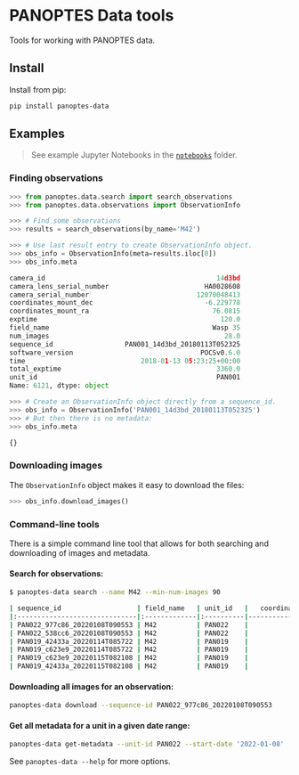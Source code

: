 # PANOPTES Data tools

Tools for working with PANOPTES data.

## Install

Install from pip:

```bash
pip install panoptes-data
```

## Examples

> See example Jupyter Notebooks in the [`notebooks`](notebooks/) folder.

### Finding observations

```py
>>> from panoptes.data.search import search_observations
>>> from panoptes.data.observations import ObservationInfo

>>> # Find some observations
>>> results = search_observations(by_name='M42')

>>> # Use last result entry to create ObservationInfo object.
>>> obs_info = ObservationInfo(meta=results.iloc[0])
>>> obs_info.meta

camera_id                                           14d3bd
camera_lens_serial_number                        HA0028608
camera_serial_number                           12070048413
coordinates_mount_dec                            -6.229778
coordinates_mount_ra                               76.0815
exptime                                              120.0
field_name                                         Wasp 35
num_images                                            28.0
sequence_id                  PAN001_14d3bd_20180113T052325
software_version                                POCSv0.6.0
time                             2018-01-13 05:23:25+00:00
total_exptime                                       3360.0
unit_id                                             PAN001
Name: 6121, dtype: object

>>> # Create an ObservationInfo object directly from a sequence_id.
>>> obs_info = ObservationInfo('PAN001_14d3bd_20180113T052325')
>>> # But then there is no metadata:
>>> obs_info.meta

{}
```

### Downloading images

The `ObservationInfo` object makes it easy to download the files:

```py
>>> obs_info.download_images()
```

### Command-line tools

There is a simple command line tool that allows for both searching and downloading of images and metadata.

#### Search for observations:

```bash
$ panoptes-data search --name M42 --min-num-images 90

| sequence_id                   | field_name   | unit_id   |   coordinates_mount_ra |   coordinates_mount_dec |   num_images |   exptime |   total_exptime | time                      |
|:------------------------------|:-------------|:----------|-----------------------:|------------------------:|-------------:|----------:|----------------:|:--------------------------|
| PAN022_977c86_20220108T090553 | M42          | PAN022    |                83.8221 |                -5.39111 |           95 |   90      |            8550 | 2022-01-08 09:05:53+00:00 |
| PAN022_538cc6_20220108T090553 | M42          | PAN022    |                83.8221 |                -5.39111 |           95 |   89      |            8455 | 2022-01-08 09:05:53+00:00 |
| PAN019_42433a_20220114T085722 | M42          | PAN019    |                83.8221 |                -5.39111 |           90 |   90      |            8100 | 2022-01-14 08:57:22+00:00 |
| PAN019_c623e9_20220114T085722 | M42          | PAN019    |                83.8221 |                -5.39111 |           90 |   89.0222 |            8012 | 2022-01-14 08:57:22+00:00 |
| PAN019_c623e9_20220115T082108 | M42          | PAN019    |                83.8221 |                -5.39111 |          105 |   89.019  |            9347 | 2022-01-15 08:21:08+00:00 |
| PAN019_42433a_20220115T082108 | M42          | PAN019    |                83.8221 |                -5.39111 |          105 |   90.0095 |            9451 | 2022-01-15 08:21:08+00:00 |
```

#### Downloading all images for an observation:

```bash
panoptes-data download --sequence-id PAN022_977c86_20220108T090553
```

#### Get all metadata for a unit in a given date range:

```bash
panoptes-data get-metadata --unit-id PAN022 --start-date '2022-01-08'
```

See `panoptes-data --help` for more options.
